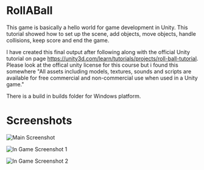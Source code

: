 # RollABall
This game is basically a hello world for game development in Unity. This tutorial showed how to set up the scene, add objects, move objects, handle collisions, keep score and end the game. 

I have created this final output after following along with the official Unity tutorial on page https://unity3d.com/learn/tutorials/projects/roll-ball-tutorial. Please look at the offical unity license for this course but i found this somewhere "All assets including models, textures, sounds and scripts are available for free commercial and non-commercial use when used in a Unity game."

There is a build in builds folder for Windows platform.

# Screenshots

![Main Screenshot](/Screenshots/Start.png "Main Screenshot")

![In Game Screenshot 1](/Screenshots/In%20Play%201.png "In Game Screenshot 1")

![In Game Screenshot 2](/Screenshots/In%20Play%201.png "In Game Screenshot 2")

